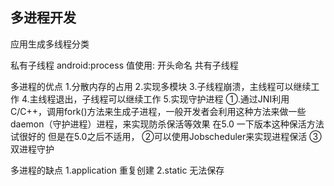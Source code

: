 ## 多进程开发
应用生成多线程分类

私有子线程
android:process 值使用: 开头命名
共有子线程



多进程的优点
1.分散内存的占用
2.实现多模块
3.子线程崩溃，主线程可以继续工作
4.主线程退出，子线程可以继续工作
5.实现守护进程
①.通过JNI利用C/C++，调用fork()方法来生成子进程，一般开发者会利用这种方法来做一些daemon（守护进程）进程，来实现防杀保活等效果
在5.0 一下版本这种保活方法试很好的
但是在5.0之后不适用，
②可以使用Jobscheduler来实现进程保活
③双进程守护

多进程的缺点
1.application 重复创建
2.static 无法保存
